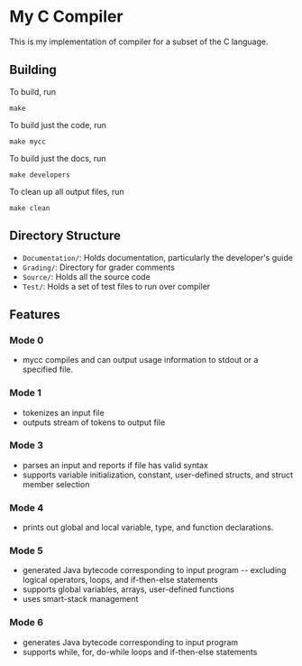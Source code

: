 # My C Compiler

This is my implementation of compiler for a subset of the C language.

## Building

To build, run 

    make

To build just the code, run
    
    make mycc

To build just the docs, run 
    
    make developers

To clean up all output files, run

    make clean

## Directory Structure

- `Documentation/`: Holds documentation, particularly the developer's guide
- `Grading/`: Directory for grader comments
- `Source/`: Holds all the source code
- `Test/`: Holds a set of test files to run over compiler

## Features

### Mode 0

- mycc compiles and can output usage information to stdout or a specified file.

### Mode 1

- tokenizes an input file
- outputs stream of tokens to output file

### Mode 3

- parses an input and reports if file has valid syntax
- supports variable initialization, constant, user-defined structs, and struct
  member selection

### Mode 4

- prints out global and local variable, type, and function declarations.

### Mode 5

- generated Java bytecode corresponding to input program -- excluding logical
  operators, loops, and if-then-else statements
- supports global variables, arrays, user-defined functions
- uses smart-stack management

### Mode 6

- generates Java bytecode corresponding to input program
- supports while, for, do-while loops and if-then-else statements